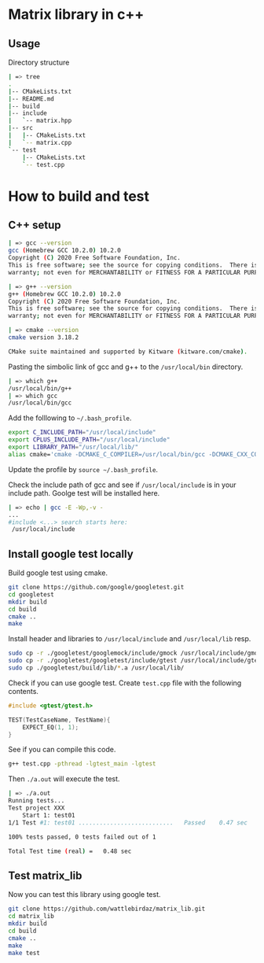 # Matrix library in c++

## Usage

Directory structure

```sh
| => tree
.
|-- CMakeLists.txt
|-- README.md
|-- build
|-- include
|   `-- matrix.hpp
|-- src
|   |-- CMakeLists.txt
|   `-- matrix.cpp
`-- test
    |-- CMakeLists.txt
    `-- test.cpp
```

# How to build and test

## C++ setup

```sh
| => gcc --version
gcc (Homebrew GCC 10.2.0) 10.2.0
Copyright (C) 2020 Free Software Foundation, Inc.
This is free software; see the source for copying conditions.  There is NO
warranty; not even for MERCHANTABILITY or FITNESS FOR A PARTICULAR PURPOSE.

| => g++ --version
g++ (Homebrew GCC 10.2.0) 10.2.0
Copyright (C) 2020 Free Software Foundation, Inc.
This is free software; see the source for copying conditions.  There is NO
warranty; not even for MERCHANTABILITY or FITNESS FOR A PARTICULAR PURPOSE.

| => cmake --version
cmake version 3.18.2

CMake suite maintained and supported by Kitware (kitware.com/cmake).
```

Pasting the simbolic link of gcc and g++ to the `/usr/local/bin` directory.

```sh
| => which g++
/usr/local/bin/g++
| => which gcc
/usr/local/bin/gcc
```
Add the folllowing to `~/.bash_profile`.

```sh
export C_INCLUDE_PATH="/usr/local/include" 
export CPLUS_INCLUDE_PATH="/usr/local/include"
export LIBRARY_PATH="/usr/local/lib/"
alias cmake='cmake -DCMAKE_C_COMPILER=/usr/local/bin/gcc -DCMAKE_CXX_COMPILER=/usr/local/bin/g++'
```
Update the profile by `source ~/.bash_profile`.

Check the include path of gcc and see if `/usr/local/include` is in your include path. Goolge test will be installed here.

```sh
| => echo | gcc -E -Wp,-v -
...
#include <...> search starts here:
 /usr/local/include
```

## Install google test locally

Build google test using cmake.

```sh
git clone https://github.com/google/googletest.git
cd googletest
mkdir build
cd build
cmake ..
make
```

Install header and libraries to `/usr/local/include` and `/usr/local/lib` resp.

```sh
sudo cp -r ./googletest/googlemock/include/gmock /usr/local/include/gmock
sudo cp -r ./googletest/googletest/include/gtest /usr/local/include/gtest
sudo cp ./googletest/build/lib/*.a /usr/local/lib/
```

Check if you can use google test.
Create `test.cpp` file with the following contents.

```cpp
#include <gtest/gtest.h>

TEST(TestCaseName, TestName){
    EXPECT_EQ(1, 1);
}
```

See if you can compile this code.

```sh
g++ test.cpp -pthread -lgtest_main -lgtest
```

Then `./a.out` will execute the test.

```sh
| => ./a.out
Running tests...
Test project XXX
    Start 1: test01
1/1 Test #1: test01 ...........................   Passed    0.47 sec

100% tests passed, 0 tests failed out of 1

Total Test time (real) =   0.48 sec
```

## Test matrix_lib

Now you can test this library using google test.

```sh
git clone https://github.com/wattlebirdaz/matrix_lib.git
cd matrix_lib
mkdir build
cd build
cmake ..
make
make test
```
